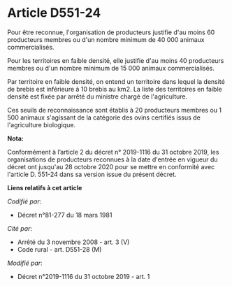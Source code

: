 # Article D551-24

Pour être reconnue, l'organisation de producteurs justifie d'au moins 60 producteurs membres ou d'un nombre minimum de 40 000
animaux commercialisés.

Pour les territoires en faible densité, elle justifie d'au moins 40 producteurs membres ou d'un nombre minimum de 15 000
animaux commercialisés.

Par territoire en faible densité, on entend un territoire dans lequel la densité de brebis est inférieure à 10 brebis au km2.
La liste des territoires en faible densité est fixée par arrêté du ministre chargé de l'agriculture.

Ces seuils de reconnaissance sont établis à 20 producteurs membres ou 1 500 animaux s'agissant de la catégorie des ovins
certifiés issus de l'agriculture biologique.

**Nota:**

Conformément à l’article 2 du décret n° 2019-1116 du 31 octobre 2019, les organisations de producteurs reconnues à la date
d'entrée en vigueur du décret ont jusqu'au 28 octobre 2020 pour se mettre en conformité avec l'article D. 551-24 dans sa
version issue du présent décret.

**Liens relatifs à cet article**

_Codifié par_:

  - Décret n°81-277 du 18 mars 1981

_Cité par_:

  - Arrêté du 3 novembre 2008 - art. 3 (V)
  - Code rural - art. D551-28 (M)

_Modifié par_:

  - Décret n°2019-1116 du 31 octobre 2019 - art. 1
